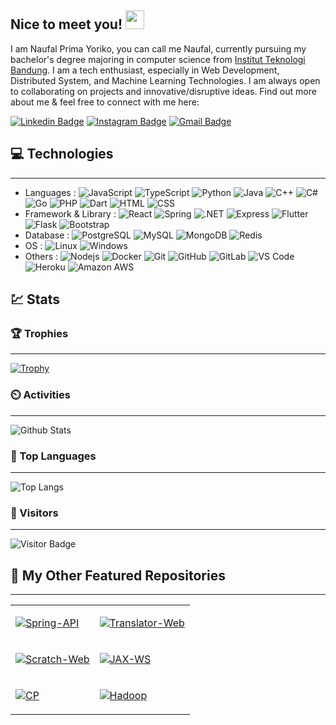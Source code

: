 ## Nice to meet you! <img src="https://raw.githubusercontent.com/aemmadi/aemmadi/master/wave.gif" width="30px">

I am Naufal Prima Yoriko, you can call me Naufal, currently pursuing my bachelor's degree majoring in computer science from [Institut Teknologi Bandung](https://itb.ac.id/). I am a tech enthusiast, especially in Web Development, Distributed System, and Machine Learning Technologies. I am always open to collaborating on projects and innovative/disruptive ideas. Find out more about me & feel free to connect with me here:

[![Linkedin Badge](https://img.shields.io/badge/-NaufalPrimaY-blue?logo=Linkedin&logoColor=white&link=https://www.linkedin.com/in/naufal-prima-yoriko-799622a8/)](https://www.linkedin.com/in/naufal-prima-yoriko-799622a8/)
[![Instagram Badge](https://img.shields.io/badge/-primayoriko-purple?logo=instagram&logoColor=white&link=https://instagram.com/primayoriko/)](https://instagram.com/primayoriko)
[![Gmail Badge](https://img.shields.io/badge/-primayoriko@gmail.com-c14438?logo=Gmail&logoColor=white&link=mailto:primayoriko@gmail.com)](mailto:primayoriko@gmail.com)

## :computer: Technologies

-------

- Languages : ![JavaScript](https://img.shields.io/badge/-JavaScript-black?logo=javascript&logoColor=yellow) ![TypeScript](https://img.shields.io/badge/-TypeScript-DFDFDF?logo=typescript) ![Python](https://img.shields.io/badge/-Python-yellow?logo=Python) ![Java](https://img.shields.io/badge/-Java-E34F26?logo=java) ![C++](https://img.shields.io/badge/-C++-00599C?logo=c&logoColor=white) ![C#](https://img.shields.io/badge/-C%23-430098?logo=c&logoColor=white) ![Go](https://img.shields.io/badge/-Golang-EAEAEA?logo=go) ![PHP](https://img.shields.io/badge/-PHP-DFDFEB?logo=php) ![Dart](https://img.shields.io/badge/-Dart-00599C?logo=dart) ![HTML](https://img.shields.io/badge/-HTML-E34F26?logo=html5&logoColor=white) ![CSS](https://img.shields.io/badge/-CSS-1572B6?logo=css3) 
- Framework & Library : ![React](https://img.shields.io/badge/-React-black?logo=react) ![Spring](https://img.shields.io/badge/-Spring-EFEFEF?logo=Spring&logoColor=green) ![.NET](https://img.shields.io/badge/-ASP.NET-75B9DE?logo=.NET&logoColor=00599C) ![Express](https://img.shields.io/badge/-Express.JS-yellow?logo=Express&logoColor=black) ![Flutter](https://img.shields.io/badge/-Flutter-00599C?logo=flutter) ![Flask](https://img.shields.io/badge/-Flask-EBEBEB?logo=Flask&logoColor=black) ![Bootstrap](https://img.shields.io/badge/-Bootstrap-DFDFEB?logo=bootstrap)
- Database : ![PostgreSQL](https://img.shields.io/badge/-PostgreSQL-336791?logo=postgresql) ![MySQL](https://img.shields.io/badge/-MySQL-DABA71?logo=mysql) ![MongoDB](https://img.shields.io/badge/-MongoDB-black?logo=mongodb) ![Redis](https://img.shields.io/badge/-Redis-black?logo=Redis)
- OS : ![Linux](https://img.shields.io/badge/-Linux-FCA121?logo=linux&logoColor=black) ![Windows](https://img.shields.io/badge/-Windows-00599C?logo=windows)
- Others : ![Nodejs](https://img.shields.io/badge/-Nodejs-black?logo=Node.js) ![Docker](https://img.shields.io/badge/-Docker-EAEAEA?logo=docker) ![Git](https://img.shields.io/badge/-Git-EEEEEE?logo=git) ![GitHub](https://img.shields.io/badge/-GitHub-181717?logo=github) ![GitLab](https://img.shields.io/badge/-GitLab-FCA121?logo=gitlab) ![VS Code](https://img.shields.io/badge/-VS%20Code-007ACC?logo=visual-studio-code) ![Heroku](https://img.shields.io/badge/-Heroku-430098?logo=heroku) ![Amazon AWS](https://img.shields.io/badge/Amazon%20AWS-232F3E?logo=amazon-aws)
<!-- ![GraphQL](https://img.shields.io/badge/-GraphQL-E10098?logo=graphql) -->
<!-- 
![Microsoft Azure](https://img.shields.io/badge/Microsoft%20Azure-232F7E?logo=microsoft-azure)
![Google Cloud](https://img.shields.io/badge/Google%20Cloud-black?logo=google-cloud) -->

## :chart: Stats

### :trophy: Trophies

-------

[![Trophy](https://github-profile-trophy.vercel.app/?username=primayoriko&margin-w=15&column=7&title=MultiLanguage,Commit,Repositories,Followers)](https://github.com/ryo-ma/github-profile-trophy)

### :timer_clock: Activities

-------

![Github Stats](https://github-readme-stats.vercel.app/api?username=primayoriko&count_private=true&show_icons=true&include_all_commits=true)

### :scroll: Top Languages

-------

![Top Langs](https://github-readme-stats.vercel.app/api/top-langs/?langs_count=10&username=primayoriko&hide=tex,css,scss,html,jupyter%20notebook&layout=compact)

<!-- [![Top Langs](https://github-readme-stats.vercel.app/api/top-langs/?username=primayoriko)](https://github.com/anuraghazra/github-readme-stats) -->

### :walking: Visitors

-------

![Visitor Badge](https://visitor-badge.laobi.icu/badge?page_id=primayoriko)

## :orange_book: My Other Featured Repositories

-------
<table>

<tr>
<td>

[![Spring-API](https://github-readme-stats.vercel.app/api/pin/?username=primayoriko&repo=spring-office-api)](https://github.com/primayoriko/spring-office-api)

</td>
<td>

[![Translator-Web](https://github-readme-stats.vercel.app/api/pin/?username=primayoriko&repo=indo-sundanese-translator)](https://github.com/primayoriko/indo-sundanese-translator)

</td>
</tr>

<tr>
<td>

[![Scratch-Web](https://github-readme-stats.vercel.app/api/pin/?username=primayoriko&repo=scratch-website-collection)](https://github.com/primayoriko/scratch-website-collection)

</td>
<td>

[![JAX-WS](https://github-readme-stats.vercel.app/api/pin/?username=primayoriko&repo=web-service-factory)](https://github.com/primayoriko/web-service-factory)

</td>
</tr>

<tr>
<td>

[![CP](https://github-readme-stats.vercel.app/api/pin/?username=primayoriko&repo=problem-solving-solution)](https://github.com/primayoriko/problem-solving-solution)

</td>
<td>

[![Hadoop](https://github-readme-stats.vercel.app/api/pin/?username=primayoriko&repo=hadoop-mapreduce-demo)](https://github.com/primayoriko/hadoop-mapreduce-demo)

</td>
</tr>

</table>
